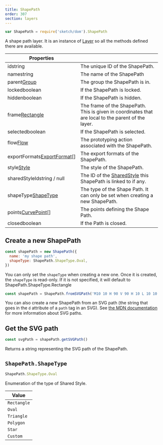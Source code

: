 ```yaml
---
title: ShapePath
order: 307
section: layers
---
```


```javascript
var ShapePath = require('sketch/dom').ShapePath
```

A shape path layer. It is an instance of [Layer](#layer) so all the methods defined there are available.

| Properties                                                                 |                                                                                                     |
| -------------------------------------------------------------------------- | --------------------------------------------------------------------------------------------------- |
| id<span class="arg-type">string</span>                                     | The unique ID of the ShapePath.                                                                     |
| name<span class="arg-type">string</span>                                   | The name of the ShapePath                                                                           |
| parent<span class="arg-type">[Group](#group)</span>                        | The group the ShapePath is in.                                                                      |
| locked<span class="arg-type">boolean</span>                                | If the ShapePath is locked.                                                                         |
| hidden<span class="arg-type">boolean</span>                                | If the ShapePath is hidden.                                                                         |
| frame<span class="arg-type">[Rectangle](#rectangle)</span>                 | The frame of the ShapePath. This is given in coordinates that are local to the parent of the layer. |
| selected<span class="arg-type">boolean</span>                              | If the ShapePath is selected.                                                                       |
| flow<span class="arg-type">[Flow](#flow)</span>                            | The prototyping action associated with the ShapePath.                                               |
| exportFormats<span class="arg-type">[ExportFormat](#exportformat)[]</span> | The export formats of the ShapePath.                                                                |
| style<span class="arg-type">[Style](#style)</span>                         | The style of the ShapePath.                                                                         |
| sharedStyleId<span class="arg-type">string / null</span>                   | The ID of the [SharedStyle](#sharedstyle) this ShapePath is linked to if any.                       |
| shapeType<span class="arg-type">[ShapeType](#shapepathshapetype)</span>    | The type of the Shape Path. It can only be set when creating a new ShapePath.                       |
| points<span class="arg-type">[CurvePoint](#curvepoint)[]</span>            | The points defining the Shape Path.                                                                 |
| closed<span class="arg-type">boolean</span>                                | If the Path is closed.                                                                              |

## Create a new ShapePath

```javascript
const shapePath = new ShapePath({
  name: 'my shape path',
  shapeType: ShapePath.ShapeType.Oval,
})
```

You can only set the `shapeType` when creating a new one. Once it is created, the `shapeType` is read-only. If it is not specified, it will default to ShapePath.ShapeType.Rectangle

```javascript
const shapePath = ShapePath.fromSVGPath('M10 10 H 90 V 90 H 10 L 10 10')
```

You can also create a new ShapePath from an SVG path (the string that goes in the `d` attribute of a `path` tag in an SVG). See [the MDN documentation](https://developer.mozilla.org/en-US/docs/Web/SVG/Tutorial/Paths) for more information about SVG paths.

## Get the SVG path

```javascript
const svgPath = shapePath.getSVGPath()
```

Returns a string representing the SVG path of the ShapePath.

## `ShapePath.ShapeType`

```javascript
ShapePath.ShapeType.Oval
```

Enumeration of the type of Shared Style.

| Value       |
| ----------- |
| `Rectangle` |
| `Oval`      |
| `Triangle`  |
| `Polygon`   |
| `Star`      |
| `Custom`    |
